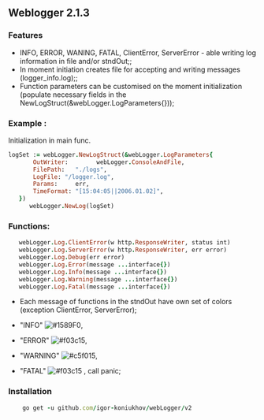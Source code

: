 ## Weblogger 2.1.3

### Features
- INFO, ERROR, WANING, FATAL, ClientError, ServerError - able writing log information in file and/or stndOut;;
- In moment initiation creates file for accepting and writing messages (logger_info.log);;
- Function parameters can be customised on the moment initialization (populate necessary fields in the
NewLogStruct(&webLogger.LogParameters{}));
### Example :
Initialization in main func.

 ```ruby
 logSet := webLogger.NewLogStruct(&webLogger.LogParameters{
 		OutWriter:        webLogger.ConsoleAndFile,
 		FilePath:   "./logs",
 		LogFile: "/logger.log",
 		Params:     err,
 		TimeFormat: "[15:04:05||2006.01.02]",
 	}) 
 	   webLogger.NewLog(logSet) 
```
 
 
 ### Functions: 
 
 ```ruby
    webLogger.Log.ClientError(w http.ResponseWriter, status int)
    webLogger.Log.ServerError(w http.ResponseWriter, err error)
    webLogger.Log.Debug(err error)
    webLogger.Log.Error(message ...interface{})
    webLogger.Log.Info(message ...interface{})
    webLogger.Log.Warning(message ...interface{})
    webLogger.Log.Fatal(message ...interface{})
 ```



- Each message of functions in the stndOut have own set of colors (exception ClientError, ServerError);


- "INFO" ![#1589F0](https://via.placeholder.com/15/1589F0/000000?text=+),
- "ERROR" ![#f03c15](https://via.placeholder.com/15/f03c15/000000?text=+), 
- "WARNING" ![#c5f015](https://via.placeholder.com/15/c5f015/000000?text=+),
- "FATAL" ![#f03c15](https://via.placeholder.com/15/f03c15/000000?text=+) , call panic;


 
 ### Installation
 


```ruby
    go get -u github.com/igor-koniukhov/webLogger/v2
```


